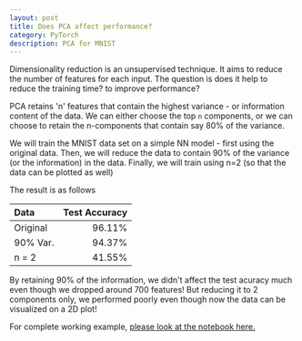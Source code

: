 ```yaml
---  
layout: post  
title: Does PCA affect performance?  
category: PyTorch  
description: PCA for MNIST  
---  
```


Dimensionality reduction is an unsupervised technique. It aims to reduce the number of features for each input. The question is does it help to reduce the training time? to improve performance?

PCA retains 'n' features that contain the highest variance - or information content of the data. We can either choose the top `n` components, or we can choose to retain the n-components that contain say 80% of the variance.

We will train the MNIST data set on a simple NN model - first using the original data. Then, we will reduce the data to contain 90% of the variance (or the information) in the data. Finally, we will train using n=2 (so that the data can be plotted as well)

The result is as follows

| Data      |  Test Accuracy     |
| :---        |            ---: |
| Original      |  96.11%   |
| 90% Var.      | 94.37%   |
| n = 2   | 41.55%      |

By retaining 90% of the information, we didn't affect the test acuracy much even though we dropped around 700 features! But reducing it to 2 components only, we performed poorly even though now the data can be visualized on a 2D plot!

For complete working example, [please look at the notebook here.](https://github.com/mmg10/pca)
